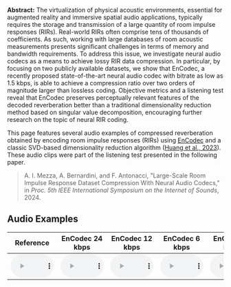 __Abstract:__ The virtualization of physical acoustic environments, essential for augmented reality and immersive spatial audio applications, typically requires the storage and transmission of a large quantity of room impulse responses (RIRs). Real-world RIRs often comprise tens of thousands of coefficients. As such, working with large databases of room acoustic measurements presents significant challenges in terms of memory and bandwidth requirements. To address this issue, we investigate neural audio codecs as a means to achieve lossy RIR data compression. In particular, by focusing on two publicly available datasets, we show that EnCodec, a recently proposed state-of-the-art neural audio codec with bitrate as low as 1.5 kbps, is able to achieve a compression ratio over two orders of magnitude larger than lossless coding. Objective metrics and a listening test reveal that EnCodec preserves perceptually relevant features of the decoded reverberation better than a traditional dimensionality reduction method based on singular value decomposition, encouraging further research on the topic of neural RIR coding. 

This page features several audio examples of compressed reverberation obtained by encoding room impulse responses (RIRs) using [EnCodec](https://github.com/facebookresearch/encodec) and a classic SVD-based dimensionality reduction algorithm ([Huang et al., 2023](https://doi.org/10.1109/LSP.2023.3306619)).
These audio clips were part of the listening test presented in the following paper.

> A. I. Mezza, A. Bernardini, and F. Antonacci, "Large-Scale Room Impulse Response Dataset Compression With Neural Audio Codecs," in *Proc. 5th IEEE International Symposium on the Internet of Sounds*, 2024.

## Audio Examples

| Reference | EnCodec 24 kbps | EnCodec 12 kbps | EnCodec 6 kbps | EnCodec 3 kbps | EnCodec 1.5 kbps |  SVD (R=16)  | SVD (R=8) | SVD (R=4) |
| :---------------: | :----------: | :----------: | :---: | :----: | :----: | :---: | :-----: | :------------: |
| <audio controls preload="auto" style="width: 100px"><source src="audio/reference/p300-reference.wav" type="audio/mpeg">Your browser does not support the audio element.</audio> | <audio controls preload="auto" style="width: 100px"><source src="audio/encodec/p300-24kbps.wav" type="audio/mpeg">Your browser does not support the audio element.</audio> | <audio controls preload="auto" style="width: 100px"><source src="audio/encodec/p300-12kbps.wav" type="audio/mpeg">Your browser does not support the audio element.</audio> | <audio controls preload="auto" style="width: 100px"><source src="audio/encodec/p300-6kbps.wav" type="audio/mpeg">Your browser does not support the audio element.</audio> | <audio controls preload="auto" style="width: 100px"><source src="audio/encodec/p300-3kbps.wav" type="audio/mpeg">Your browser does not support the audio element.</audio>| <audio controls preload="auto" style="width: 100px"><source src="audio/encodec/p300-1.5kbps.wav" type="audio/mpeg">Your browser does not support the audio element.</audio>|  <audio controls preload="auto" style="width: 100px"><source src="audio/svd/p300-R=16.wav" type="audio/mpeg">Your browser does not support the audio element.</audio>| <audio controls preload="auto" style="width: 100px"><source src="audio/svd/p300-R=8.wav" type="audio/mpeg">Your browser does not support the audio element.</audio>| <audio controls preload="auto" style="width: 100px"><source src="audio/svd/p300-R=4.wav" type="audio/mpeg">Your browser does not support the audio element.</audio>|
